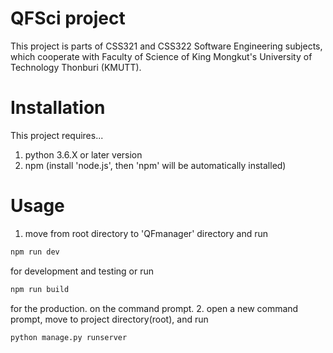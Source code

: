 # QFSci project
This project is parts of CSS321 and CSS322 Software Engineering subjects, which cooperate with Faculty of Science of King Mongkut's University of Technology Thonburi (KMUTT).

# Installation
This project requires...
1. python 3.6.X or later version
2. npm (install 'node.js', then 'npm' will be  automatically installed)

# Usage
1. move from root directory to 'QFmanager' directory and run
```bash
npm run dev
```
for development and testing
or run
```bash
npm run build
```
for the production.
on the command prompt.
2. open a new command prompt, move to project directory(root), and run
```bash
python manage.py runserver
```